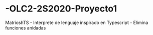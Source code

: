 # -OLC2-2S2020-Proyecto1
MatrioshTS - Interprete de lenguaje inspirado en Typescript - Elimina funciones anidadas 
